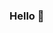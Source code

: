 ### Hello 👋
<!--
**shannonbonet/shannonbonet** is a ✨ _special_ ✨ repository because its `README.md` (this file) appears on your GitHub profile.

Here are some ideas to get you started:

- 🔭 I’m currently working on ending my cycle of suffering. 
- 🌱 I’m currently learning how to spend as little time on school as possible. 
- 👯 I’m looking to collaborate on journalism projects. 
- 🤔 I’m looking for help with math. Always. 
- 💬 Ask me about writing. It's a completely different mood. 
- 😄 Pronouns: she/hers
- ✨ Fun fact: I hate feet. 
